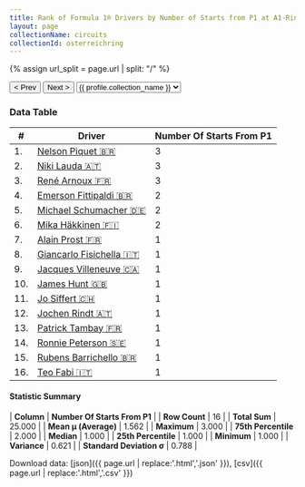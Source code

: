 ```yaml
---
title: Rank of Formula 1® Drivers by Number of Starts from P1 at A1-Ring
layout: page
collectionName: circuits
collectionId: osterreichring
---
```


{% assign url_split = page.url | split: "/" %}
<div id="collection-navigation">
<button onclick="selector.options[selector.selectedIndex-1].value && (window.location = selector.options[selector.selectedIndex-1].value);">&lt; Prev</button>
<button onclick="selector.options[selector.selectedIndex+1].value && (window.location = selector.options[selector.selectedIndex+1].value);">Next &gt;</button>
<select id="selector" onchange="this.options[this.selectedIndex].value && (window.location = this.options[this.selectedIndex].value);">
  {% for collectionId in site.data[page.collectionName].refs %}
    {% if collectionId == page.collectionId %}
      {% assign selected = "selected" %}
    {% else %}
      {% assign selected = "" %}
    {% endif %}
    {% assign profile = site.data[page.collectionName][collectionId].profile %}
    <option value="/f1/{{ page.collectionName }}/{{ collectionId }}/{{ url_split[4] }}" {{ selected }}>{{ profile.collection_name }}</option>
  {% endfor %}
</select>
</div>

<canvas id="chart" width="400" height="180"></canvas>
<script>
var data = {
  "labels" : [
    "Nelson Piquet",
    "Niki Lauda",
    "René Arnoux",
    "Emerson Fittipaldi",
    "Michael Schumacher",
    "Mika Häkkinen",
    "Alain Prost",
    "Giancarlo Fisichella",
    "Jacques Villeneuve",
    "James Hunt",
    "Jo Siffert",
    "Jochen Rindt",
    "Patrick Tambay",
    "Ronnie Peterson",
    "Rubens Barrichello",
    "Teo Fabi"
  ],
  "datasets" : [
    {
      "label" : "Number Of Starts From P1",
      "data" : [
        3,
        3,
        3,
        2,
        2,
        2,
        1,
        1,
        1,
        1,
        1,
        1,
        1,
        1,
        1,
        1
      ],
      "borderColor" : [
        "#1D181E",
        "#1D181E",
        "#1D181E",
        "#1D181E",
        "#1D181E",
        "#1D181E",
        "#1D181E",
        "#1D181E",
        "#1D181E",
        "#1D181E",
        "#1D181E",
        "#1D181E",
        "#1D181E",
        "#1D181E",
        "#1D181E",
        "#1D181E"
      ],
      "borderWidth" : 1,
      "backgroundColor" : [
        "#9C8E8D",
        "#9C8E8D",
        "#9C8E8D",
        "#9C8E8D",
        "#9C8E8D",
        "#9C8E8D",
        "#9C8E8D",
        "#9C8E8D",
        "#9C8E8D",
        "#9C8E8D",
        "#9C8E8D",
        "#9C8E8D",
        "#9C8E8D",
        "#9C8E8D",
        "#9C8E8D",
        "#9C8E8D"
      ]
    }
  ]
};
var options = {
  legend: {
    display: false
  },
  scales: {
    xAxes: [{
      ticks: {
        beginAtZero: true,
        maxRotation: 180,
        display: window.innerWidth > 800
      }
    }],
    yAxes: [{
      ticks: {
        beginAtZero: true
      }
    }]
  },
  onResize: function(chart, size) {
    chart.options.scales.xAxes[0].ticks.display = size.width > 800;
  }
};
var chart = new Chart("chart", {
    data: data,
    type: 'bar',
    options: options
});
</script>



### Data Table

| # | Driver | Number Of Starts From P1 |
|--|--|--|
| 1. | [Nelson Piquet 🇧🇷](/f1/drivers/piquet) | 3 |
| 2. | [Niki Lauda 🇦🇹](/f1/drivers/lauda) | 3 |
| 3. | [René Arnoux 🇫🇷](/f1/drivers/arnoux) | 3 |
| 4. | [Emerson Fittipaldi 🇧🇷](/f1/drivers/emerson_fittipaldi) | 2 |
| 5. | [Michael Schumacher 🇩🇪](/f1/drivers/michael_schumacher) | 2 |
| 6. | [Mika Häkkinen 🇫🇮](/f1/drivers/hakkinen) | 2 |
| 7. | [Alain Prost 🇫🇷](/f1/drivers/prost) | 1 |
| 8. | [Giancarlo Fisichella 🇮🇹](/f1/drivers/fisichella) | 1 |
| 9. | [Jacques Villeneuve 🇨🇦](/f1/drivers/villeneuve) | 1 |
| 10. | [James Hunt 🇬🇧](/f1/drivers/hunt) | 1 |
| 11. | [Jo Siffert 🇨🇭](/f1/drivers/siffert) | 1 |
| 12. | [Jochen Rindt 🇦🇹](/f1/drivers/rindt) | 1 |
| 13. | [Patrick Tambay 🇫🇷](/f1/drivers/tambay) | 1 |
| 14. | [Ronnie Peterson 🇸🇪](/f1/drivers/peterson) | 1 |
| 15. | [Rubens Barrichello 🇧🇷](/f1/drivers/barrichello) | 1 |
| 16. | [Teo Fabi 🇮🇹](/f1/drivers/fabi) | 1 |

#### Statistic Summary

| **Column** | **Number Of Starts From P1** |
| **Row Count** | 16 |
| **Total Sum** | 25.000 |
| **Mean μ (Average)** | 1.562 |
| **Maximum** | 3.000 |
| **75th Percentile** | 2.000 |
| **Median** | 1.000 |
| **25th Percentile** | 1.000 |
| **Minimum** | 1.000 |
| **Variance** | 0.621 |
| **Standard Deviation σ** | 0.788 |

Download data: [json]({{ page.url | replace:'.html','.json' }}), [csv]({{ page.url | replace:'.html','.csv' }})
